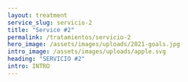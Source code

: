 ```yaml
---
layout: treatment
service_slug: servicio-2
title: "Service #2"
permalink: /tratamientos/servicio-2
hero_image: /assets/images/uploads/2021-goals.jpg
intro_image: /assets/images/uploads/apple.svg
heading: "SERVICIO #2"
intro: INTRO
---
```

